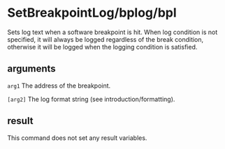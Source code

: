 # SetBreakpointLog/bplog/bpl

Sets log text when a software breakpoint is hit. When log condition is not specified, it will always be logged regardless of the break condition, otherwise it will be logged when the logging condition is satisfied.

## arguments

`arg1` The address of the breakpoint.

`[arg2]` The log format string (see introduction/formatting).

## result

This command does not set any result variables.
